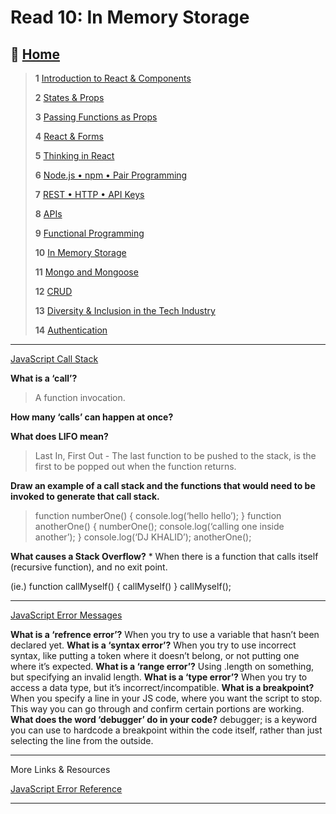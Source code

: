# Read 10: In Memory Storage

## 🏡 [**Home**](https://mistidinzy.github.io/ReadingNotes/)

> **1** [Introduction to React & Components](/read01.md)
>
> **2** [States & Props](/read02.md)
>
> **3** [Passing Functions as Props](/read03.md)
>
> **4** [React & Forms](/read04.md)
>
> **5** [Thinking in React](/read05.md)
>
> **6** [Node.js • npm • Pair Programming](/read06.md)
>
> **7** [REST • HTTP • API Keys](/read07.md)
>
> **8** [APIs](/read08.md)
>
> **9** [Functional Programming](/read09.md)
>
> **10** [In Memory Storage](/read10.md)
>
> **11** [Mongo and Mongoose](/read11.md)
>
> **12** [CRUD](/read12.md)
>
> **13** [Diversity & Inclusion in the Tech Industry](/read13.md)
>
> **14** [Authentication](/read14.md)

_____

[JavaScript Call Stack](https://medium.freecodecamp.org/understanding-the-javascript-call-stack-861e41ae61d4)

**What is a ‘call’?**
  > A function invocation.

**How many ‘calls’ can happen at once?**

**What does LIFO mean?**
  > Last In, First Out -  The last function to be pushed to the stack, is the first to be popped out when the function returns.

**Draw an example of a call stack and the functions that would need to be invoked to generate that call stack.**

  > function numberOne() {
  > console.log(‘hello hello’);
  >}
  >function anotherOne() {
   >numberOne();
   >console.log(‘calling one inside another’);
  >}
  >console.log(‘DJ KHALID’);
  >anotherOne();

**What causes a Stack Overflow?**
        * When there is a function that calls itself (recursive function), and no exit point.

(ie.)
        function callMyself() {
         callMyself()
        }
      callMyself();

_____

[JavaScript Error Messages](https://codeburst.io/javascript-error-messages-debugging-d23f84f0ae7c)

**What is a ‘refrence error’?**
 When you try to use a variable that hasn’t been declared yet.
**What is a ‘syntax error’?**
 When you try to use incorrect syntax, like putting a token where it doesn’t belong, or not putting one where it’s expected.
**What is a ‘range error’?**
 Using .length on something, but specifying an invalid length.
**What is a ‘type error’?**
 When you try to access a data type, but it’s incorrect/incompatible.
**What is a breakpoint?**
 When you specify a line in your JS code, where you want the script to stop.
 This way you can go through and confirm certain portions are working.
**What does the word ‘debugger’ do in your code?**
 debugger; is a keyword you can use to hardcode a breakpoint within the code itself, rather than just selecting the line from the outside.

_____

More Links & Resources

[JavaScript Error Reference](https://developer.mozilla.org/en-US/docs/Web/JavaScript/Reference/Errors)

_____

